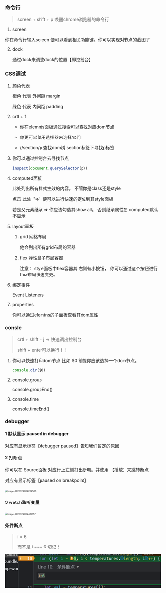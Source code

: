 ### 命令行

> screen + shift + p  唤醒chrome浏览器的命令行

1.  screen

   你在命令行输入screen 便可以看到相关功能键。你可以实现对节点的截图了

2. dock

   通过dock来调整dock的位置【即控制台】

### CSS调试

1. 颜色代表

   橙色 代表 外间距 margin

   绿色 代表 内间距 padding 

2. crtl + f

   - 你在elemnts面板通过搜索可以查找对应dom节点

   - 你更可以使用选择器来选择它们
   - //section/p 查找dom树 section标签下寻找p标签

3. 你可以通过控制台去寻找节点

   ```js
   inspect(document.querySelector(p))
   ```

4. computed面板

   此处列出所有样式生效的内容。 不管你是class还是style

   点击 此处 ''=>'' 便可以进行快速的定位到其style面板

   若是父元素继承 => 你应该勾选其show all。 否则继承属性在 computed默认不显示

5. layout面板

   1. grid 网格布局

      他会列出所有grid布局的容器

   2. flex 弹性盒子布局容器

      注意： style面板中flex容器其 右侧有小按钮， 你可以通过这个按钮进行 flex布局快速变更。

6. 绑定事件

   Event Listeners

7. properties

   你可以通过elemtns的子面板查看其dom属性

### consle

> crtl + shift + j  => 快速调出控制台
>
> shift + enter可以换行！！

1. 你可以快速打印dom节点 比如 $0 前提你应该选择一个dom节点。

   ```js
   console.dir($0)
   ```

2. console.group

   console.groupEnd()

3. console.time

   console.timeEnd()

### debugger

#### 1 默认显示 paused in debugger

对应有显示标签【debugger paused】告知我们暂定的原因

#### 2 打断点

你可以在 Source面板 对应行上左侧打出断电。并使用 【播放】来跳转断点

对应有显示标签【paused on breakpoint】

<img src="C:/Users/HuangPeng/AppData/Roaming/Typora/typora-user-images/image-20211122002202506.png" alt="image-20211122002202506" style="zoom: 50%;" />

#### 3 watch监听变量

<img src="C:/Users/HuangPeng/AppData/Roaming/Typora/typora-user-images/image-20211122002437157.png" alt="image-20211122002437157" style="zoom: 50%;" />

#### 条件断点

> i = 6 
>
> 而不是 i === 6 切记！

![image-20211122004154955](../images/image-20211122004154955.png)

